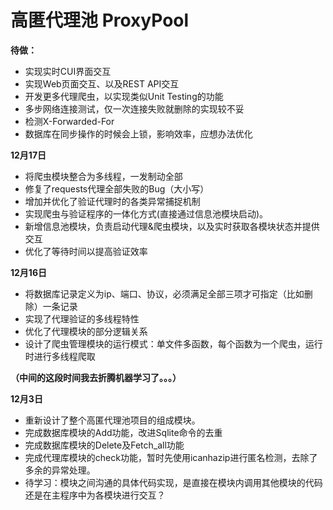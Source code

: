# 高匿代理池 ProxyPool


**待做：**
- 实现实时CUI界面交互
- 实现Web页面交互、以及REST API交互
- 开发更多代理爬虫，以实现类似Unit Testing的功能
- 多步网络连接测试，仅一次连接失败就删除的实现较不妥
- 检测X-Forwarded-For
- 数据库在同步操作的时候会上锁，影响效率，应想办法优化

**12月17日**
- 将爬虫模块整合为多线程，一发制动全部
- 修复了requests代理全部失败的Bug（大小写）
- 增加并优化了验证代理时的各类异常捕捉机制
- 实现爬虫与验证程序的一体化方式(直接通过信息池模块启动)。
- 新增信息池模块，负责启动代理&爬虫模块，以及实时获取各模块状态并提供交互
- 优化了等待时间以提高验证效率


**12月16日**
- 将数据库记录定义为ip、端口、协议，必须满足全部三项才可指定（比如删除）一条记录
- 实现了代理验证的多线程特性
- 优化了代理模块的部分逻辑关系
- 设计了爬虫管理模块的运行模式：单文件多函数，每个函数为一个爬虫，运行时进行多线程爬取

**（中间的这段时间我去折腾机器学习了。。。）**

**12月3日**
- 重新设计了整个高匿代理池项目的组成模块。
- 完成数据库模块的Add功能，改进Sqlite命令的去重
- 完成数据库模块的Delete及Fetch_all功能
- 完成代理库模块的check功能，暂时先使用icanhazip进行匿名检测，去除了多余的异常处理。
- 待学习：模块之间沟通的具体代码实现，是直接在模块内调用其他模块的代码还是在主程序中为各模块进行交互？

